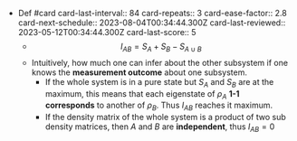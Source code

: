 - Def #card
  card-last-interval:: 84
  card-repeats:: 3
  card-ease-factor:: 2.8
  card-next-schedule:: 2023-08-04T00:34:44.300Z
  card-last-reviewed:: 2023-05-12T00:34:44.300Z
  card-last-score:: 5
	- $$
	  I_{A B}=S_A+S_B-S_{A \cup B}
	  $$
	- Intuitively, how much one can infer about the other subsystem if one knows the **measurement outcome** about one subsystem.
		- If the whole system is in a pure state but $S_A$ and $S_B$ are at the maximum, this means that each eigenstate of $\rho_A$ **1-1 corresponds** to another of $\rho_B$. Thus $I_{AB}$ reaches it maximum.
		- If the density matrix of the whole system is a product of two sub density matrices, then $A$ and $B$ are **independent**, thus $I_{AB}=0$